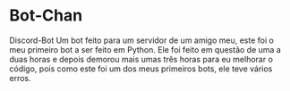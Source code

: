 # Bot-Chan
Discord-Bot
Um bot feito para um servidor de um amigo meu,
este foi o meu primeiro bot a ser feito em Python.
Ele foi feito em questão de uma a duas horas
e depois demorou mais umas três horas para eu melhorar o código, pois como este foi um dos meus
primeiros bots, ele teve vários erros.

 